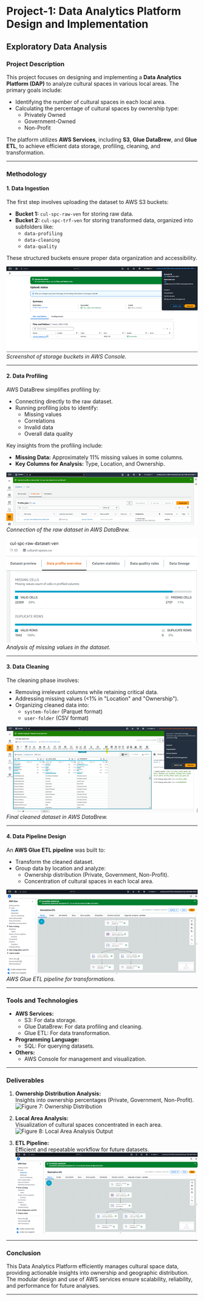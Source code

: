 # Project-1: Data Analytics Platform Design and Implementation

## Exploratory Data Analysis

### Project Description
This project focuses on designing and implementing a **Data Analytics Platform (DAP)** to analyze cultural spaces in various local areas. The primary goals include:
- Identifying the number of cultural spaces in each local area.
- Calculating the percentage of cultural spaces by ownership type:
  - Privately Owned
  - Government-Owned
  - Non-Profit

The platform utilizes **AWS Services**, including **S3**, **Glue DataBrew**, and **Glue ETL**, to achieve efficient data storage, profiling, cleaning, and transformation.

---

### Methodology

#### **1. Data Ingestion**
The first step involves uploading the dataset to AWS S3 buckets:
- **Bucket 1:** `cul-spc-raw-ven` for storing raw data.
- **Bucket 2:** `cul-spc-trf-ven` for storing transformed data, organized into subfolders like:
  - `data-profiling`
  - `data-cleaning`
  - `data-quality`

These structured buckets ensure proper data organization and accessibility.

![Figure 1: Storage Buckets](storage.png)  
*Screenshot of storage buckets in AWS Console.*

---

#### **2. Data Profiling**
AWS DataBrew simplifies profiling by:
- Connecting directly to the raw dataset.
- Running profiling jobs to identify:
  - Missing values
  - Correlations
  - Invalid data
  - Overall data quality

Key insights from the profiling include:
- **Missing Data:** Approximately 11% missing values in some columns.
- **Key Columns for Analysis:** Type, Location, and Ownership.

![Figure 2: Data Profiling Connection](Profile.png)  
*Connection of the raw dataset in AWS DataBrew.*

![Figure 3: Missing Values](missing_values.png)  
*Analysis of missing values in the dataset.*

---

#### **3. Data Cleaning**
The cleaning phase involves:
- Removing irrelevant columns while retaining critical data.
- Addressing missing values (<1% in "Location" and "Ownership").
- Organizing cleaned data into:
  - `system-folder` (Parquet format)
  - `user-folder` (CSV format)

![Figure 4: Cleaned Data](cleaned_data.png)  
*Final cleaned dataset in AWS DataBrew.*

---

#### **4. Data Pipeline Design**
An **AWS Glue ETL pipeline** was built to:
- Transform the cleaned dataset.
- Group data by location and analyze:
  - Ownership distribution (Private, Government, Non-Profit).
  - Concentration of cultural spaces in each local area.

![Figure 5: ETL Pipeline](etl.png)  
*AWS Glue ETL pipeline for transformations.*

---

### Tools and Technologies
- **AWS Services:**
  - S3: For data storage.
  - Glue DataBrew: For data profiling and cleaning.
  - Glue ETL: For data transformation.
- **Programming Language:**
  - SQL: For querying datasets.
- **Others:**
  - AWS Console for management and visualization.

---

### Deliverables
1. **Ownership Distribution Analysis:**  
   Insights into ownership percentages (Private, Government, Non-Profit).  
   ![Figure 7: Ownership Distribution](owner_dis,png)  

2. **Local Area Analysis:**  
   Visualization of cultural spaces concentrated in each area.  
   ![Figure 8: Local Area Analysis Output](local_area_ooutput.png)  

3. **ETL Pipeline:**  
   Efficient and repeatable workflow for future datasets.  
   ![Figure 9: ETL Pipeline Output](etl.png)  

---

### Conclusion
This Data Analytics Platform efficiently manages cultural space data, providing actionable insights into ownership and geographic distribution. The modular design and use of AWS services ensure scalability, reliability, and performance for future analyses.

---
